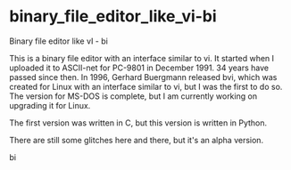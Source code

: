 # binary_file_editor_like_vi-bi
Binary file editor like vI - bi

This is a binary file editor with an interface similar to vi. It started when I uploaded it to ASCII-net for PC-9801 in December 1991. 34 years have passed since then. In 1996, Gerhard Buergmann released bvi, which was created for Linux with an interface similar to vi, but I was the first to do so. The version for MS-DOS is complete, but I am currently working on upgrading it for Linux.

The first version was written in C, but this version is written in Python.

There are still some glitches here and there, but it's an alpha version.

bi
